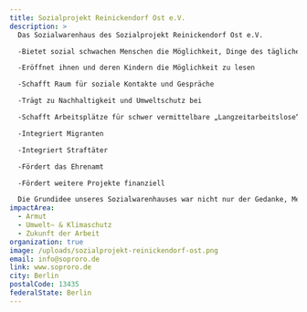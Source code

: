 ```yaml
---
title: Sozialprojekt Reinickendorf Ost e.V.
description: >
  Das Sozialwarenhaus des Sozialprojekt Reinickendorf Ost e.V.

  -Bietet sozial schwachen Menschen die Möglichkeit, Dinge des täglichen Bedarfs kostengünstig zu erwerben

  -Eröffnet ihnen und deren Kindern die Möglichkeit zu lesen

  -Schafft Raum für soziale Kontakte und Gespräche

  -Trägt zu Nachhaltigkeit und Umweltschutz bei

  -Schafft Arbeitsplätze für schwer vermittelbare „Langzeitarbeitslose“

  -Integriert Migranten

  -Integriert Straftäter

  -Fördert das Ehrenamt

  -Fördert weitere Projekte finanziell

  Die Grundidee unseres Sozialwarenhauses war nicht nur der Gedanke, Menschen mit einem geringen Einkommen Einkaufsmöglichkeiten zu eröffnen, sondern auch Müllvermeidung zu betreiben und Arbeitsplätze zu schaffen.
impactArea:
  - Armut
  - Umwelt– & Klimaschutz
  - Zukunft der Arbeit
organization: true
image: /uploads/sozialprojekt-reinickendorf-ost.png
email: info@soproro.de
link: www.soproro.de
city: Berlin
postalCode: 13435
federalState: Berlin
---
```

